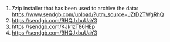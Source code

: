 1. 7zip installer that has been used to archive the data: https://www.sendgb.com/upload/?utm_source=JZtD2TWgRhQ
2. https://sendgb.com/9HQJxbuUaY3
3. https://sendgb.com/KJk1zT86HEp
4. https://sendgb.com/9HQJxbuUaY3
